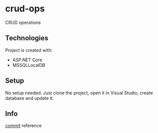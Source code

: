 # crud-ops

CRUD operations

## Technologies

Project is created with:

- ASP.NET Core
- MSSQLLocalDB

## Setup

No setup needed. Just clone the project, open it in Visual Studio, create database and update it.

## Info

[commit](https://github.com/mhorvat85/CRUD) reference

